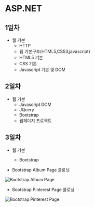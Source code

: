 # ASP.NET
## 1일차
- 웹 기본
  - HTTP
  - 웹 기본구조(HTML5,CSS3,javascript)
  - HTML5 기본
  - CSS 기본
  - Javascript 기본 및 DOM

## 2일차
- 웹 기본
  - Javascript DOM
  - JQuery
  - Bootstrap
  - 웹페이지 프로젝트

## 3일차
- 웹 기본
  - Bootstrap
  
- Bootstrap Album Page 클로닝

![Bootstrap Album Page](https://github.com/OHYUNBEOM/ASP.NET/blob/main/images/bootstrapAlbum.gif?raw=true)

- Bootstrap Pinterest Page 클로닝

![Bootstrap Pinterest Page](https://github.com/OHYUNBEOM/ASP.NET/blob/main/images/interestSite.gif?raw=true)
